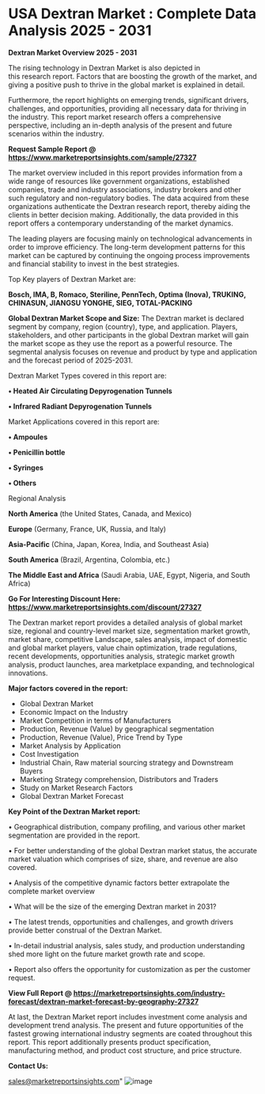 # USA Dextran Market : Complete Data Analysis 2025 - 2031

<Strong> Dextran Market Overview 2025 - 2031</strong>

The rising technology in Dextran Market is also depicted in this research report. Factors that are boosting the growth of the market, and giving a positive push to thrive in the global market is explained in detail.

Furthermore, the report highlights on emerging trends, significant drivers, challenges, and opportunities, providing all necessary data for thriving in the industry. This report market research offers a comprehensive perspective, including an in-depth analysis of the present and future scenarios within the industry.

<strong>Request Sample Report @ <a href=https://www.marketreportsinsights.com/sample/27327>https://www.marketreportsinsights.com/sample/27327</a></strong>

The market overview included in this report provides information from a wide range of resources like government organizations, established companies, trade and industry associations, industry brokers and other such regulatory and non-regulatory bodies. The data acquired from these organizations authenticate the Dextran research report, thereby aiding the clients in better decision making. Additionally, the data provided in this report offers a contemporary understanding of the market dynamics.

The leading players are focusing mainly on technological advancements in order to improve efficiency. The long-term development patterns for this market can be captured by continuing the ongoing process improvements and financial stability to invest in the best strategies.

Top Key players of Dextran Market are:

<strong>Bosch, IMA, B, Romaco, Steriline, PennTech, Optima (Inova), TRUKING, CHINASUN, JIANGSU YONGHE, SIEG, TOTAL-PACKING</strong>

<strong><b>Global Dextran Market Scope and Size:</b></strong>
The Dextran market is declared segment by company, region (country), type, and application. Players, stakeholders, and other participants in the global Dextran market will gain the market scope as they use the report as a powerful resource. The segmental analysis focuses on revenue and product by type and application and the forecast period of 2025-2031.

Dextran Market Types covered in this report are:

<strong>• Heated Air Circulating Depyrogenation Tunnels

• Infrared Radiant Depyrogenation Tunnels</strong>

Market Applications covered in this report are:

<strong>• Ampoules

• Penicillin bottle

• Syringes

• Others</strong> 

Regional Analysis

<strong>North America</strong> (the United States, Canada, and Mexico)

<strong>Europe</strong> (Germany, France, UK, Russia, and Italy)

<strong>Asia-Pacific</strong> (China, Japan, Korea, India, and Southeast Asia)

<strong>South America</strong> (Brazil, Argentina, Colombia, etc.)

<strong>The Middle East and Africa</strong> (Saudi Arabia, UAE, Egypt, Nigeria, and South Africa)

<strong>Go For Interesting Discount Here: <a href=https://www.marketreportsinsights.com/discount/27327>https://www.marketreportsinsights.com/discount/27327</a></strong>

The Dextran market report provides a detailed analysis of global market size, regional and country-level market size, segmentation market growth, market share, competitive Landscape, sales analysis, impact of domestic and global market players, value chain optimization, trade regulations, recent developments, opportunities analysis, strategic market growth analysis, product launches, area marketplace expanding, and technological innovations.

<strong><b>Major factors covered in the report:</b></strong>
<ul>
  <li>Global Dextran Market </li>
  <li>Economic Impact on the Industry</li>
  <li>Market Competition in terms of Manufacturers</li>
  <li>Production, Revenue (Value) by geographical segmentation</li>
  <li>Production, Revenue (Value), Price Trend by Type</li>
  <li>Market Analysis by Application</li>
  <li>Cost Investigation</li>
  <li>Industrial Chain, Raw material sourcing strategy and Downstream Buyers</li>
  <li>Marketing Strategy comprehension, Distributors and Traders</li>
  <li>Study on Market Research Factors</li>
  <li>Global Dextran Market Forecast</li>
</ul>

<strong><b>Key Point of the Dextran Market report:</b></strong>

• Geographical distribution, company profiling, and various other market segmentation are provided in the report.

• For better understanding of the global Dextran market status, the accurate market valuation which comprises of size, share, and revenue are also covered.

• Analysis of the competitive dynamic factors better extrapolate the complete market overview

• What will be the size of the emerging Dextran market in 2031?

• The latest trends, opportunities and challenges, and growth drivers provide better construal of the Dextran Market.

• In-detail industrial analysis, sales study, and production understanding shed more light on the future market growth rate and scope.

• Report also offers the opportunity for customization as per the customer request.

<strong><b>View Full Report @ <a href=https://marketreportsinsights.com/industry-forecast/dextran-market-forecast-by-geography-27327>https://marketreportsinsights.com/industry-forecast/dextran-market-forecast-by-geography-27327</a></b></strong>


At last, the Dextran Market report includes investment come analysis and development trend analysis. The present and future opportunities of the fastest growing international industry segments are coated throughout this report. This report additionally presents product specification, manufacturing method, and product cost structure, and price structure.

<strong>Contact Us:</strong>

sales@marketreportsinsights.com"
![image](https://github.com/user-attachments/assets/3b1a0c74-6d60-4639-ac84-7a0149eba8b4)
